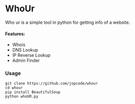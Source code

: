 

# WhoUr

Who ur is a simple tool in python for getting info of a website.

#### Features:
* Whois
* DNS Lookup
* IP Reverse Lookup
* Admin Finder

### Usage
```
git clone https://github.com/jopcode/whour
cd whour
pip install BeautifulSoup
python whoUR.py
```
